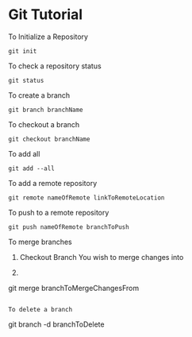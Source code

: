 # Git Tutorial

To Initialize a Repository
```
git init
```

To check a repository status
```
git status
```

To create a branch
```
git branch branchName
```

To checkout a branch
```
git checkout branchName
```

To add all
```
git add --all
```

To add a remote repository
```
git remote nameOfRemote linkToRemoteLocation
```

To push to a remote repository
```
git push nameOfRemote branchToPush
```

To merge branches
1. Checkout Branch You wish to merge changes into
2. ```
git merge branchToMergeChangesFrom
```

To delete a branch
```
git branch -d branchToDelete
```
